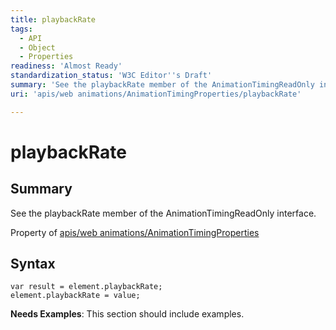 ```yaml
---
title: playbackRate
tags:
  - API
  - Object
  - Properties
readiness: 'Almost Ready'
standardization_status: 'W3C Editor''s Draft'
summary: 'See the playbackRate member of the AnimationTimingReadOnly interface.'
uri: 'apis/web animations/AnimationTimingProperties/playbackRate'

---
```

# playbackRate

## Summary

See the playbackRate member of the AnimationTimingReadOnly interface.

<span data-meta="applies_to" data-type="key">Property of <span data-type="value">[apis/web animations/AnimationTimingProperties](/apis/web_animations/AnimationTimingProperties)</span></span>

## Syntax

``` {.js}
var result = element.playbackRate;
element.playbackRate = value;
```

**Needs Examples**: This section should include examples.

